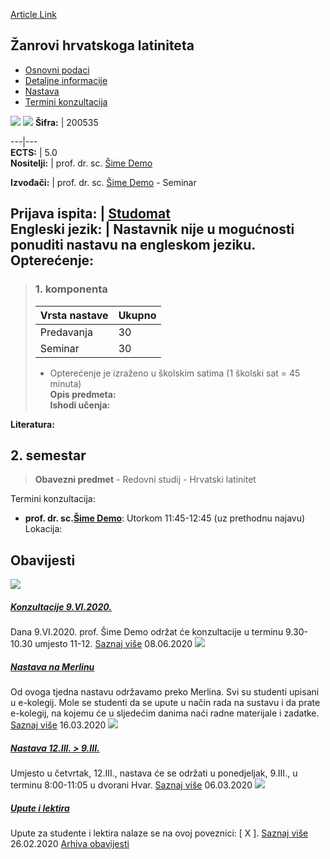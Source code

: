 [Article Link](https://www.fhs.hr/predmet/zhl)

## Žanrovi hrvatskoga latiniteta
  * [Osnovni podaci](https://www.fhs.hr/predmet/zhl#v1id-904889_762834_1_0 "Osnovni podaci")
  * [Detaljne informacije](https://www.fhs.hr/predmet/zhl#v1id-904889_762834_1_1 "Detaljne informacije")
  * [Nastava](https://www.fhs.hr/predmet/zhl#v1id-904889_762834_1_2 "Nastava")
  * [Termini konzultacija](https://www.fhs.hr/predmet/zhl#v1id-904889_762834_1_3 "Termini konzultacija")


[![](https://www.fhs.hr/img/flags/gif/hr.gif)](https://www.fhs.hr/predmet/zhl) [![](https://www.fhs.hr/img/flags/gif/gb.gif)](https://www.fhs.hr/en/course/clg)
**Šifra:** |  200535  
  
---|---  
**ECTS:** |  5.0   
**Nositelji:** |  prof. dr. sc. [Šime Demo](https://www.fhs.hr/djelatnik/sime.demo)   
  
**Izvođači:** |  prof. dr. sc. [Šime Demo](https://www.fhs.hr/djelatnik/sime.demo) - Seminar  
  
**Prijava ispita:** |  [Studomat](http://www.isvu.hr/studomat)  
**Engleski jezik:** |  Nastavnik nije u mogućnosti ponuditi nastavu na engleskom jeziku.   
**Opterećenje:**  
---  
> ### 1. komponenta
> | Vrsta nastave | Ukupno  
> ---|---  
> Predavanja | 30  
> Seminar | 30  
> * Opterećenje je izraženo u školskim satima (1 školski sat = 45 minuta)   
**Opis predmeta:**  
> **Ishodi učenja:**  

  
**Literatura:**  

  
**2. semestar**  
---  
> **Obavezni predmet** - Redovni studij - Hrvatski latinitet  
>   
Termini konzultacija: 
  * **prof. dr. sc.[Šime Demo](https://www.fhs.hr/djelatnik/sime.demo)**: 
Utorkom 11:45-12:45 (uz prethodnu najavu)
Lokacija: 


## Obavijesti
[ ![](https://www.fhs.hr/_pub/themes_static/hrstud2024/default/img/default_news.jpg) ](https://www.fhs.hr/predmet/zhl?@=21byt#news_115752)
#####  [Konzultacije 9.VI.2020.](https://www.fhs.hr/predmet/zhl?@=21byt#news_115752)
Dana 9.VI.2020. prof. Šime Demo održat će konzultacije u terminu 9.30-10.30 umjesto 11-12. 
[Saznaj više](https://www.fhs.hr/predmet/zhl?@=21byt#news_115752)
08.06.2020
[ ![](https://www.fhs.hr/_pub/themes_static/hrstud2024/default/img/default_news.jpg) ](https://www.fhs.hr/predmet/zhl?@=21ak2#news_115752)
#####  [Nastava na Merlinu](https://www.fhs.hr/predmet/zhl?@=21ak2#news_115752)
Od ovoga tjedna nastavu održavamo preko Merlina. Svi su studenti upisani u e-kolegij. Mole se studenti da se upute u način rada na sustavu i da prate e-kolegij, na kojemu će u sljedećim danima naći radne materijale i zadatke. 
[Saznaj više](https://www.fhs.hr/predmet/zhl?@=21ak2#news_115752)
16.03.2020
[ ![](https://www.fhs.hr/_pub/themes_static/hrstud2024/default/img/default_news.jpg) ](https://www.fhs.hr/predmet/zhl?@=21ad3#news_115752)
#####  [Nastava 12.III. > 9.III.](https://www.fhs.hr/predmet/zhl?@=21ad3#news_115752)
Umjesto u četvrtak, 12.III., nastava će se održati u ponedjeljak, 9.III., u terminu 8:00-11:05 u dvorani Hvar. 
[Saznaj više](https://www.fhs.hr/predmet/zhl?@=21ad3#news_115752)
06.03.2020
[ ![](https://www.fhs.hr/_pub/themes_static/hrstud2024/default/img/default_news.jpg) ](https://www.fhs.hr/predmet/zhl?@=21a98#news_115752)
#####  [Upute i lektira](https://www.fhs.hr/predmet/zhl?@=21a98#news_115752)
Upute za studente i lektira nalaze se na ovoj poveznici: [ X ]. 
[Saznaj više](https://www.fhs.hr/predmet/zhl?@=21a98#news_115752)
26.02.2020
[Arhiva obavijesti](https://www.fhs.hr/predmet/zhl?@=2182n#news_115752 "Arhiva obavijesti")
